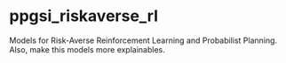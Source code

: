# ppgsi_riskaverse_rl
Models for Risk-Averse Reinforcement Learning and Probabilist Planning. Also, make this models more explainables.
